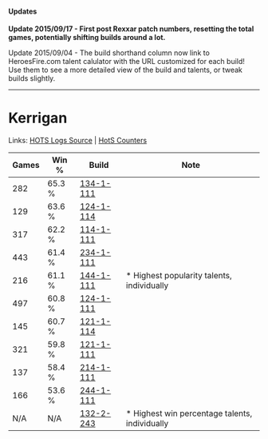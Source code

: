 #### Updates
**Update 2015/09/17 - First post Rexxar patch numbers, resetting the total games, potentially shifting builds around a lot.**

Update 2015/09/04 - The build shorthand column now link to HeroesFire.com talent calulator with the URL customized for each build!  
Use them to see a more detailed view of the build and talents, or tweak builds slightly.

***

# Kerrigan

Links: [HOTS Logs Source](https://www.hotslogs.com/Sitewide/HeroDetails?Hero=Kerrigan) | [HotS Counters](http://hotscounters.com/#/hero/Kerrigan)

Games  | Win %  | Build     | Note
-----  | -----  | -----     | ----
282    | 65.3 % | [134-1-111](http://www.heroesfire.com/hots/talent-calculator/kerrigan#hGqt) | 
129    | 63.6 % | [124-1-114](http://www.heroesfire.com/hots/talent-calculator/kerrigan#guQQ) | 
317    | 62.2 % | [114-1-111](http://www.heroesfire.com/hots/talent-calculator/kerrigan#gV_t) | 
443    | 61.4 % | [234-1-111](http://www.heroesfire.com/hots/talent-calculator/kerrigan#l4zt) | 
216    | 61.1 % | [144-1-111](http://www.heroesfire.com/hots/talent-calculator/kerrigan#hfFN) | * Highest popularity talents, individually
497    | 60.8 % | [124-1-111](http://www.heroesfire.com/hots/talent-calculator/kerrigan#guQN) | 
145    | 60.7 % | [121-1-114](http://www.heroesfire.com/hots/talent-calculator/kerrigan#gn5g) | 
321    | 59.8 % | [121-1-111](http://www.heroesfire.com/hots/talent-calculator/kerrigan#gn5d) | 
137    | 58.4 % | [214-1-111](http://www.heroesfire.com/hots/talent-calculator/kerrigan#kK8t) | 
166    | 53.6 % | [244-1-111](http://www.heroesfire.com/hots/talent-calculator/kerrigan#lTON) | 
N/A    | N/A    | [132-2-243](http://www.heroesfire.com/hots/talent-calculator/kerrigan#hCE3) | * Highest win percentage talents, individually
